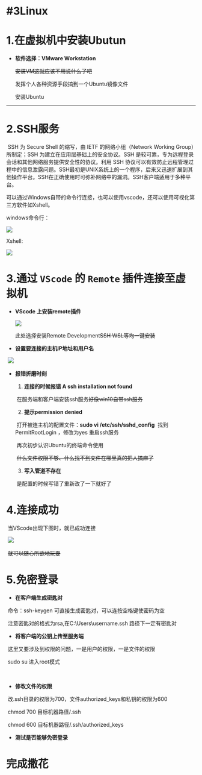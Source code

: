 # #3Linux



# 1.在虚拟机中安装Ubutun



+ __软件选择：VMware Workstation__

  ~~安装VM这就应该不用说什么了吧~~

  

  发挥个人各种资源手段搞到一个Ubuntu镜像文件

  

  安装Ubuntu

  
  

---



# 2.SSH服务

​       SSH 为 Secure Shell 的缩写，由 IETF 的网络小组（Network Working Group）所制定；SSH 为建立在应用层基础上的安全协议。SSH 是较可靠，专为远程登录会话和其他网络服务提供安全性的协议。利用 SSH 协议可以有效防止远程管理过程中的信息泄露问题。SSH最初是UNIX系统上的一个程序，后来又迅速扩展到其他操作平台。SSH在正确使用时可弥补网络中的漏洞。SSH客户端适用于多种平台。

​      可以通过Windows自带的命令行连接，也可以使用vscode，还可以使用可视化第三方软件如Xshell。

windows命令行：

![](https://s3.bmp.ovh/imgs/2022/09/06/556ebbd732fc0164.png)

Xshell:

![](https://s3.bmp.ovh/imgs/2022/09/06/a5186b93ccfb767f.png)

# 3.通过 `VScode` 的 `Remote` 插件连接至虚拟机

+ __VScode 上安装remote插件__

  

  ![](https://s3.bmp.ovh/imgs/2022/09/02/50f858a93308a522.png)

  此处选择安装Remote Development~~SSH WSL等均一键安装~~

+  **设置要连接的主机IP地址和用户名**



​        ![](https://s3.bmp.ovh/imgs/2022/09/02/0d9063ea4b31c27d.png)

+ **报错~~折磨时刻~~**

  1. **连接的时候报错 A ssh installation not found**

  ​       在服务端和客户端安装ssh服务~~好像win10自带ssh服务~~

  

  2. **提示permission denied**

  ​       打开被连主机的配置文件：**sudo vi /etc/ssh/sshd_config**
  ​       找到PermitRootLogin ，修改为yes
  ​       重启ssh服务

  ​       再次初步认识Ubuntu的终端命令使用

  ​       ~~什么文件权限不够、什么找不到文件在哪里真的把人搞麻了~~

  

  3. __写入管道不存在__

  ​       是配置的时候写错了重新改了一下就好了



# 4.连接成功

​        当VScode出现下图时，就已成功连接

​       ![](https://s3.bmp.ovh/imgs/2022/09/02/28345d70bd7664eb.png)

​       ~~就可以随心所欲地玩耍~~



# 5.免密登录

+ __在客户端生成密匙对__

​       命令：ssh-keygen 可直接生成密匙对，可以连按空格键使密码为空

​       注意密匙对的格式为rsa,在C:\Users\username.ssh 路径下一定有密匙对

+ __将客户端的公钥上传至服务端__

​       这里又要涉及到权限的问题，一是用户的权限，一是文件的权限

​       sudo su 进入root模式

​       

+  __修改文件的权限__

​        改.ssh目录的权限为700，文件authorized_keys和私钥的权限为600

​        chmod 700 目标机器路径/.ssh

​        chmod 600 目标机器路径/.ssh/authorized_keys



+ __测试是否能够免密登录__



# 完成撒花 







































